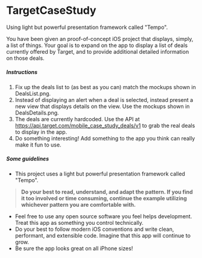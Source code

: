 # TargetCaseStudy


Using light but powerful presentation framework called "Tempo". 


You have been given an proof-of-concept iOS project that displays, simply, a list of things. Your goal is to expand on the app to display a list of deals currently offered by Target, and to provide additional detailed information on those deals. 

##### Instructions

1. Fix up the deals list to (as best as you can) match the mockups shown in DealsList.png.
2. Instead of displaying an alert when a deal is selected, instead present a new view that displays details on the view. Use the mockups shown in DealsDetails.png.
3. The deals are currently hardcoded. Use the API at https://api.target.com/mobile_case_study_deals/v1 to grab the real deals to display in the app.
4. Do something interesting! Add something to the app you think can really make it fun to use.

##### Some guidelines

- This project uses a light but powerful presentation framework called "Tempo". 
> **Do your best to read, understand, and adapt the pattern. If you find it too involved or time consuming, continue the example utilizing whichever pattern you are comfortable with.**

- Feel free to use any open source software you feel helps development. Treat this app as something you control technically.
- Do your best to follow modern iOS conventions and write clean, performant, and extensible code. Imagine that this app will continue to grow.
- Be sure the app looks great on all iPhone sizes!
